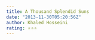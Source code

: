 ```yaml
---
title: A Thousand Splendid Suns
date: "2013-11-30T05:20:56Z"
author: Khaled Hosseini
rating: ⭐⭐⭐
---
```


<style>

</style>

